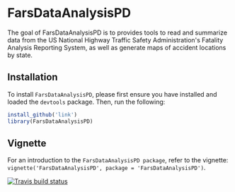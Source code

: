 
FarsDataAnalysisPD
==================

The goal of FarsDataAnalysisPD is to provides tools to read and summarize data from the US National Highway Traffic Safety Administration's Fatality Analysis Reporting System, as well as generate maps of accident locations by state.

Installation
------------

To install `FarsDataAnalysisPD`, please first ensure you have installed and loaded the `devtools` package. Then, run the following:

``` r
install_github('link')
library(FarsDataAnalysisPD)
```

Vignette
--------

For an introduction to the `FarsDataAnalysisPD package`, refer to the vignette: `vignette('FarsDataAnalysisPD', package = 'FarsDataAnalysisPD')`.

[![Travis build status](https://travis-ci.com/Paul-Draper/FarsDataAnalysisPD.svg?branch=master)](https://travis-ci.com/Paul-Draper/FarsDataAnalysisPD)
